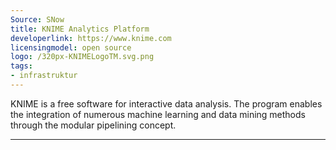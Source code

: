 ```yaml
---
Source: SNow
title: KNIME Analytics Platform
developerlink: https://www.knime.com
licensingmodel: open source
logo: /320px-KNIMELogoTM.svg.png
tags:
- infrastruktur
---
```

KNIME is a free software for interactive data analysis. The program enables the integration of numerous machine learning and data mining methods through the modular pipelining concept. 

---
